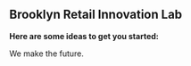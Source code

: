 ## Brooklyn Retail Innovation Lab 

**Here are some ideas to get you started:**

We make the future.


